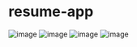 # resume-app

![image](https://github.com/user-attachments/assets/0559f64f-419d-4801-adc8-6ddd13a6ed4c)
![image](https://github.com/user-attachments/assets/6a35b95a-61e2-45f7-8976-629fb9414034)
![image](https://github.com/user-attachments/assets/c6f891e0-a905-4bef-b3e0-08eb3fd7ea55)
![image](https://github.com/user-attachments/assets/6836abbd-8e80-4600-93dc-1e39a5aaf82b)


